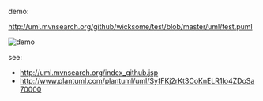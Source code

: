 demo: 

http://uml.mvnsearch.org/github/wicksome/test/blob/master/uml/test.puml

![demo](http://uml.mvnsearch.org/github/wicksome/test/blob/master/uml/test.puml)

see:

- http://uml.mvnsearch.org/index_github.jsp
- http://www.plantuml.com/plantuml/uml/SyfFKj2rKt3CoKnELR1Io4ZDoSa70000
